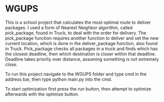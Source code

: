 # WGUPS

This is a school project that calculates the most optimal route to deliver packages. I used a form of Nearest Neighbor algorithm, called pick_package, found in Truck, to deal with the order for delivery. The pick_package function requires another function to deliver and set the new current location, which is done in the deliver_package function, also found in Truck. Pick_package checks all packages in a truck and finds which has the closest deadline, then which destination is closer within that deadline. Deadline takes priority over distance, assuming something is not extremely close.

To run this project navigate to the WGUPS folder and type cmd in the address bar, then type python main.py into the cmd.

To start optimization first press the run button, then attempt to optimize afterwards with the optimize button.

